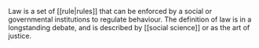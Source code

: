 Law is a set of [[rule|rules]] that can be enforced by a social or governmental institutions to regulate behaviour. The definition of law is in a longstanding debate, and is described by [[social science]] or as the art of justice.